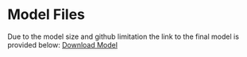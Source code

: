 # Model Files
Due to the model size and github limitation the link to the final model is provided below:
[Download Model](https://www.kaggle.com/models/nathanisong/gender-classifier/?select=model_1.keras)
